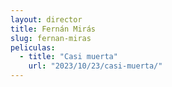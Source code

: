```yaml
---
layout: director
title: Fernán Mirás
slug: fernan-miras
peliculas:
  - title: "Casi muerta"
    url: "2023/10/23/casi-muerta/"
---
```

